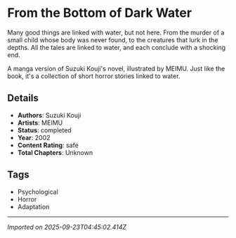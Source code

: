 # From the Bottom of Dark Water

Many good things are linked with water, but not here. From the murder of a small child whose body was never found, to the creatures that lurk in the depths. All the tales are linked to water, and each conclude with a shocking end.  
  
A manga version of Suzuki Kouji's novel, illustrated by MEIMU. Just like the book, it's a collection of short horror stories linked to water.

## Details
- **Authors**: Suzuki Kouji
- **Artists**: MEIMU
- **Status**: completed
- **Year**: 2002
- **Content Rating**: safe
- **Total Chapters**: Unknown

## Tags
- Psychological
- Horror
- Adaptation

---
*Imported on 2025-09-23T04:45:02.414Z*
